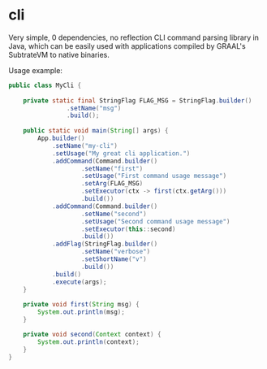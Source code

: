 cli
===

Very simple, 0 dependencies, no reflection CLI command parsing library in Java, which can be easily used with applications compiled by GRAAL's SubtrateVM to native binaries.

Usage example:

``` java
public class MyCli {
    
    private static final StringFlag FLAG_MSG = StringFlag.builder()
                .setName("msg")
                .build();
    
    public static void main(String[] args) {
        App.builder()
            .setName("my-cli")
            .setUsage("My great cli application.")
            .addCommand(Command.builder()
                    .setName("first")
                    .setUsage("First command usage message")
                    .setArg(FLAG_MSG)
                    .setExecutor(ctx -> first(ctx.getArg()))
                    .build())
            .addCommand(Command.builder()
                    .setName("second")
                    .setUsage("Second command usage message")
                    .setExecutor(this::second)
                    .build())
            .addFlag(StringFlag.builder()
                    .setName("verbose")
                    .setShortName("v")
                    .build())
            .build()
            .execute(args);
    }
    
    private void first(String msg) {        
        System.out.println(msg);
    }

    private void second(Context context) {        
        System.out.println(context);
    }
} 
```